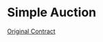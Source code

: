 # Simple Auction

[Original Contract](https://docs.soliditylang.org/en/v0.6.8/solidity-by-example.html#simple-open-auction)